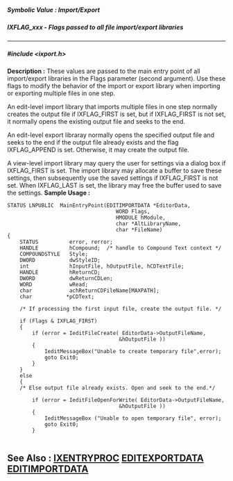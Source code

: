 ##### Symbolic Value : Import/Export
##### IXFLAG_xxx - Flags passed to all file import/export libraries
---
##### #include <ixport.h>
**Description :**
These values are passed to the main entry point of all import/export libraries 
in the Flags parameter (second argument). Use these flags to modify the 
behavior of the import or export library when importing or exporting multiple 
files in one step.

An edit-level import library that imports multiple files in one step normally 
creates the output file if IXFLAG_FIRST is set, but if IXFLAG_FIRST is not set, 
it normally opens the existing output file and seeks to the end.

An edit-level export libraray normally opens the specified output file and 
seeks to the end if the output file already exists and the flag IXFLAG_APPEND 
is set. Otherwise, it may create the output file.

A view-level import library may query the user for settings via a dialog box if 
IXFLAG_FIRST is set. The import library may allocate a buffer to save these 
settings, then subsequently use the saved settings if IXFLAG_FIRST is not set. 
When IXFLAG_LAST is set, the library may free the buffer used to save the 
settings.
**Sample Usage :**
```
STATUS LNPUBLIC  MainEntryPoint(EDITIMPORTDATA *EditorData,
                                   WORD Flags,
                                   HMODULE hModule,
                                   char *AltLibraryName,
                                   char *FileName)
{
    STATUS          error, rerror;
    HANDLE          hCompound;  /* handle to Compound Text context */
    COMPOUNDSTYLE   Style;
    DWORD           dwStyleID;
    int             hInputFile, hOutputFile, hCDTextFile;
    HANDLE          hReturnCD;
    DWORD           dwReturnCDLen;
    WORD            wRead;
    char            achReturnCDFileName[MAXPATH];
    char           *pCDText;

    /* If processing the first input file, create the output file. */

    if (Flags & IXFLAG_FIRST)
    {
        if (error = IeditFileCreate( EditorData->OutputFileName,
                                    &hOutputFile ))
        {
            IeditMessageBox("Unable to create temporary file",error);
            goto Exit0;
        }
    }
    else
    {
    /* Else output file already exists. Open and seek to the end.*/

        if (error = IeditFileOpenForWrite( EditorData->OutputFileName,
                                    &hOutputFile ))
        {
            IeditMessageBox ("Unable to open temporary file", error);
            goto Exit0;
        }
    
```
**See Also :**
[IXENTRYPROC](D:/md_files/IXENTRYPROC.md)
[EDITEXPORTDATA](D:/md_files/EDITEXPORTDATA.md)
[EDITIMPORTDATA](D:/md_files/EDITIMPORTDATA.md)
---
